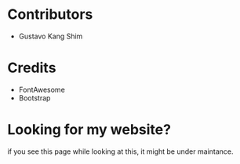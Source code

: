 # Contributors
- Gustavo Kang Shim
# Credits
- FontAwesome
- Bootstrap
# Looking for my website?
if you see this page while looking at this, it might be under maintance.
